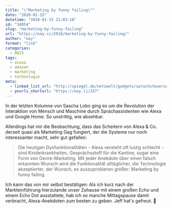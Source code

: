 ```yaml
---
title: "\"Marketing by funny failing\""
date: "2018-01-15"
datetime: "2018-01-15 21:03:18"
id: "34054"
slug: "marketing-by-funny-failing"
url: "https://eay.cc/2018/marketing-by-funny-failing/"
author: "eay"
format: "link"
categories:
  - 0815
tags:
  - alexa
  - amazon
  - marketing
  - technologie
meta:
  - linked_list_url: "http://spiegel.de/netzwelt/gadgets/sprachsteuerung-im-alltag-ohne-geht-es-nicht-mehr-kolumne-a-1187056.html"
  - yourls_shorturl: "https://eay.li/337"
---
```


In der letzten Kolumne von Sascha Lobo ging es um die Revolution der Interaktion von Mensch und Maschine durch Sprachassistenten wie Alexa und Google Home. So unstrittig, wie absehbar.

Allerdings hat mir die Beobachtung, dass das Scheitern von Alexa & Co. derzeit quasi als Marketing Gag fungiert, der die Systeme nur noch interessanter macht, sehr gut gefallen:

> Die heutigen Dysfunktionalitäten - Alexa versteht oft lustig schlecht - sind Kinderkrankheiten, Gesprächsstoff für die Kantine, sogar eine Form von Genre-Marketing. Mit jeder Anekdote über einen falsch erkannten Wunsch wird die Funktionalität alltäglicher, die Technologie akzeptierter, der Wunsch, es auszuprobieren größer: Marketing by funny failing.

Ich kann das von mir selbst bestätigen: Als ich kurz nach der Markteinführung hierzulande unser Zuhause mit einem großen Echo und einem Echo Dot ausstattete, hab ich so manche Mittagspause damit verbracht, Alexa-Anekdoten zum besten zu geben. Jeff hat's gefreut. 🤑

